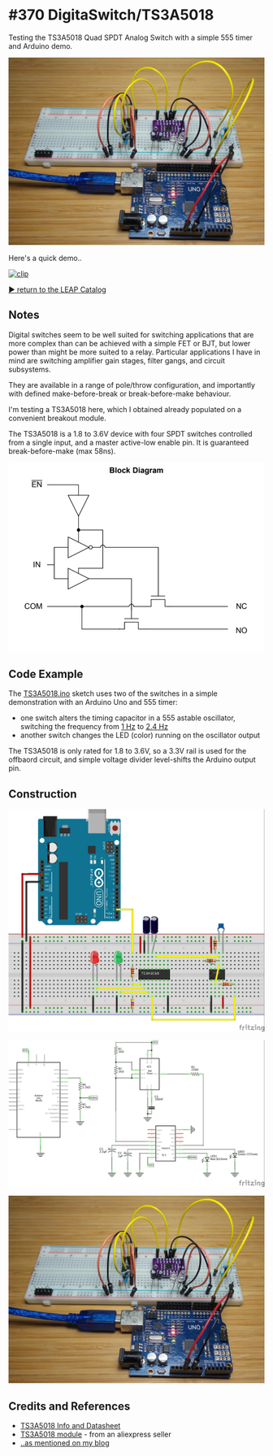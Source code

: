 # #370 DigitaSwitch/TS3A5018

Testing the TS3A5018 Quad SPDT Analog Switch with a simple 555 timer and Arduino demo.

![Build](./assets/TS3A5018_build.jpg?raw=true)

Here's a quick demo..

[![clip](http://img.youtube.com/vi/9xpNcJ_0jvI/0.jpg)](http://www.youtube.com/watch?v=9xpNcJ_0jvI)

[:arrow_forward: return to the LEAP Catalog](https://leap.tardate.com)

## Notes

Digital switches seem to be well suited for switching applications that are more complex than can be achieved with a simple FET or BJT,
but lower power than might be more suited to a relay. Particular applications I have in mind are switching amplifier gain stages,
filter gangs, and circuit subsystems.

They are available in a range of pole/throw configuration, and importantly with defined make-before-break or break-before-make behaviour.

I'm testing a TS3A5018 here, which I obtained already populated on a convenient breakout module.

The TS3A5018 is a 1.8 to 3.6V device with four SPDT switches controlled from a single input, and a master active-low enable pin.
It is guaranteed break-before-make (max 58ns).

![TS3A5018_block_diagram](./assets/TS3A5018_block_diagram.png?raw=true)

## Code Example

The [TS3A5018.ino](./TS3A5018.ino) sketch uses two of the switches in a simple demonstration with an Arduino Uno and 555 timer:

* one switch alters the timing capacitor in a 555 astable oscillator, switching the frequency from [1 Hz](http://visual555.tardate.com/?mode=astable&r1=1&r2=300&c=2.2) to  [2.4 Hz](http://visual555.tardate.com/?mode=astable&r1=1&r2=300&c=1)
* another switch changes the LED (color) running on the oscillator output

The TS3A5018 is only rated for 1.8 to 3.6V, so a 3.3V rail is used for the offbaord circuit, and simple voltage divider level-shifts the Arduino output pin.

## Construction

![Breadboard](./assets/TS3A5018_bb.jpg?raw=true)

![Schematic](./assets/TS3A5018_schematic.jpg?raw=true)

![Build](./assets/TS3A5018_build.jpg?raw=true)

## Credits and References
* [TS3A5018 Info and Datasheet](http://www.ti.com/product/TS3A5018)
* [TS3A5018 module](https://www.aliexpress.com/item/5pcs-lot-5018-TS3A5018-10R-Quad-SPDT-Analog-Switch/32818493727.html) - from an aliexpress seller
* [..as mentioned on my blog](https://blog.tardate.com/2018/01/leap370-ts3a5018-digital-switch.html)
